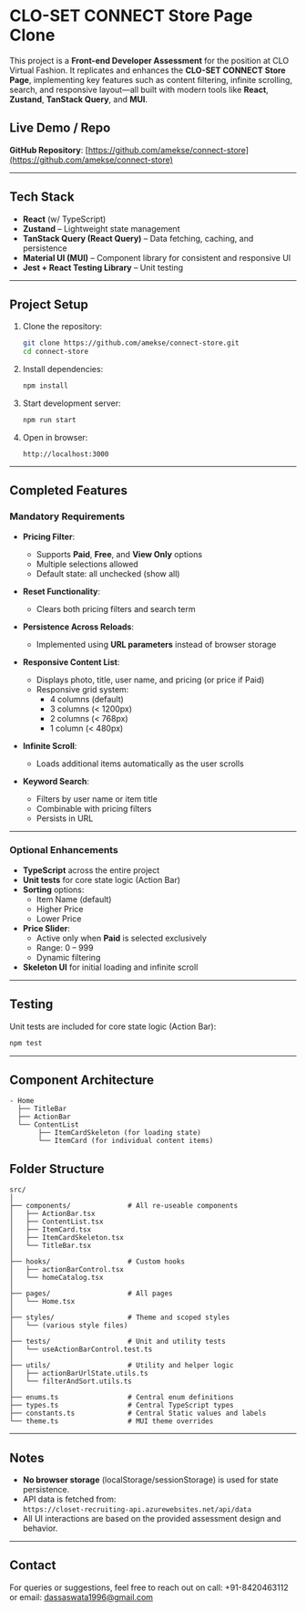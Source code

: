 # CLO-SET CONNECT Store Page Clone

This project is a **Front-end Developer Assessment** for the position at CLO Virtual Fashion. It replicates and enhances the **CLO-SET CONNECT Store Page**, implementing key features such as content filtering, infinite scrolling, search, and responsive layout—all built with modern tools like **React**, **Zustand**, **TanStack Query**, and **MUI**.

## Live Demo / Repo

**GitHub Repository**: [https://github.com/amekse/connect-store](https://github.com/amekse/connect-store)

---

## Tech Stack

- **React** (w/ TypeScript)
- **Zustand** – Lightweight state management
- **TanStack Query (React Query)** – Data fetching, caching, and persistence
- **Material UI (MUI)** – Component library for consistent and responsive UI
- **Jest + React Testing Library** – Unit testing

---

## Project Setup

1. Clone the repository:
   ```bash
   git clone https://github.com/amekse/connect-store.git
   cd connect-store
   ```

2. Install dependencies:
   ```bash
   npm install
   ```

3. Start development server:
   ```bash
   npm run start
   ```

4. Open in browser:
   ```
   http://localhost:3000
   ```

---

## Completed Features

### Mandatory Requirements

- **Pricing Filter**:
  - Supports **Paid**, **Free**, and **View Only** options
  - Multiple selections allowed
  - Default state: all unchecked (show all)

- **Reset Functionality**:
  - Clears both pricing filters and search term

- **Persistence Across Reloads**:
  - Implemented using **URL parameters** instead of browser storage

- **Responsive Content List**:
  - Displays photo, title, user name, and pricing (or price if Paid)
  - Responsive grid system:
    - 4 columns (default)
    - 3 columns (< 1200px)
    - 2 columns (< 768px)
    - 1 column (< 480px)

- **Infinite Scroll**:
  - Loads additional items automatically as the user scrolls

- **Keyword Search**:
  - Filters by user name or item title
  - Combinable with pricing filters
  - Persists in URL

---

### Optional Enhancements

- **TypeScript** across the entire project
- **Unit tests** for core state logic (Action Bar)
- **Sorting** options:
  - Item Name (default)
  - Higher Price
  - Lower Price
- **Price Slider**:
  - Active only when **Paid** is selected exclusively
  - Range: 0 – 999
  - Dynamic filtering
- **Skeleton UI** for initial loading and infinite scroll

---

## Testing

Unit tests are included for core state logic (Action Bar):

```bash
npm test
```

---

## Component Architecture

```
- Home
  ├── TitleBar
  ├── ActionBar
  └── ContentList
       ├── ItemCardSkeleton (for loading state)
       └── ItemCard (for individual content items)
```

## Folder Structure

```
src/
│
├── components/              # All re-useable components
│   ├── ActionBar.tsx
│   ├── ContentList.tsx
│   ├── ItemCard.tsx
│   ├── ItemCardSkeleton.tsx
│   └── TitleBar.tsx
│
├── hooks/                   # Custom hooks
│   ├── actionBarControl.tsx
│   └── homeCatalog.tsx
│
├── pages/                   # All pages
│   └── Home.tsx
│
├── styles/                  # Theme and scoped styles
│   └── (various style files)
│
├── tests/                   # Unit and utility tests
│   └── useActionBarControl.test.ts
│
├── utils/                   # Utility and helper logic
│   ├── actionBarUrlState.utils.ts
│   └── filterAndSort.utils.ts
│
├── enums.ts                 # Central enum definitions
├── types.ts                 # Central TypeScript types
├── constants.ts             # Central Static values and labels
└── theme.ts                 # MUI theme overrides
```

---

## Notes

- **No browser storage** (localStorage/sessionStorage) is used for state persistence.
- API data is fetched from:  
  `https://closet-recruiting-api.azurewebsites.net/api/data`
- All UI interactions are based on the provided assessment design and behavior.

---

## Contact

For queries or suggestions, feel free to reach out on call: +91-8420463112 or email: dassaswata1996@gmail.com